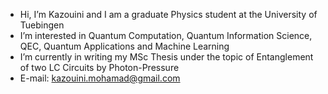 - Hi, I’m Kazouini and I am a graduate Physics student at the University of Tuebingen
- I’m interested in Quantum Computation, Quantum Information Science, QEC, Quantum Applications and Machine Learning
- I’m currently in writing my MSc Thesis under the topic of Entanglement of two LC Circuits by Photon-Pressure
- E-mail: kazouini.mohamad@gmail.com

